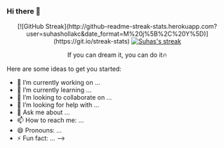 ### Hi there 👋
<!--
**suhashollakc/suhashollakc** is a ✨ _special_ ✨ repository because its `README.md` (this file) appears on your GitHub profile.

## 🔥 Streak Stats

<!-- GitHub Readme Streak Stats - https://github.com/DenverCoder1/github-readme-streak-stats -->
<p align="center">
  [![GitHub Streak](http://github-readme-streak-stats.herokuapp.com?user=suhashollakc&date_format=M%20j%5B%2C%20Y%5D)](https://git.io/streak-stats)
  <a href="https://github.com/DenverCoder1/github-readme-streak-stats">
    <img title="🔥 Get streak stats for your profile at git.io/streak-stats" alt="Suhas's streak" src="http://github-readme-streak-stats.herokuapp.com?user=suhashollakc&date_format=M%20j%5B%2C%20Y%5D]"/>
  </a> 
  <p align="center"> If you can dream it, you can do it🔥 </p>
</p>
<!-- 
[![Anurag's GitHub stats](https://github-readme-stats.vercel.app/api?username=anuraghazra)](https://github.com/anuraghazra/github-readme-stats) -->
Here are some ideas to get you started:

- 🔭 I’m currently working on ...
- 🌱 I’m currently learning ...
- 👯 I’m looking to collaborate on ...
- 🤔 I’m looking for help with ...
- 💬 Ask me about ...
- 📫 How to reach me: ...
- 😄 Pronouns: ...
- ⚡ Fun fact: ...
-->
